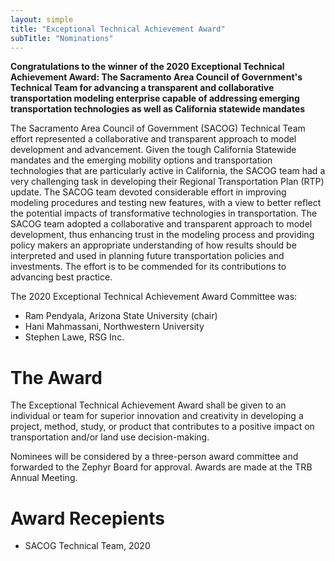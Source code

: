 ```yaml
---
layout: simple
title: "Exceptional Technical Achievement Award"
subTitle: "Nominations"
---
```


**Congratulations to the winner of the 2020 Exceptional Technical Achievement Award: The Sacramento Area Council of Government's Technical Team for advancing a transparent and collaborative transportation modeling enterprise capable of addressing emerging transportation technologies as well as California statewide mandates**

The Sacramento Area Council of Government (SACOG) Technical Team effort represented a collaborative and transparent approach to model development and advancement.  Given the tough California Statewide mandates and the emerging mobility options and transportation technologies that are particularly active in California, the SACOG team had a very challenging task in developing their Regional Transportation Plan (RTP) update.  The SACOG team devoted considerable effort in improving modeling procedures and testing new features, with a view to better reflect the potential impacts of transformative technologies in transportation.  The SACOG team adopted a collaborative and transparent approach to model development, thus enhancing trust in the modeling process and providing policy makers an appropriate understanding of how results should be interpreted and used in planning future transportation policies and investments. The effort is to be commended for its contributions to advancing best practice.

The 2020 Exceptional Technical Achievement Award Committee was:  

 - Ram Pendyala, Arizona State University (chair)
 - Hani Mahmassani, Northwestern University  
 - Stephen Lawe, RSG Inc.


# The Award

The Exceptional Technical Achievement Award shall be given to an individual or team for superior innovation and creativity in developing a project, method, study, or product that contributes to a positive impact on transportation and/or land use decision-making.

Nominees will be considered by a three-person award committee and forwarded to the Zephyr Board for approval.  Awards are made at the TRB Annual Meeting.

# Award Recepients

 - SACOG Technical Team, 2020

